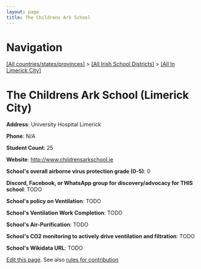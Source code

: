 ```yaml
---
layout: page
title: The Childrens Ark School
---
```

# Navigation

[[All countries/states/provinces]](../../..) > [[All Irish School Districts]](../..) > [[All In Limerick City]](..)

# The Childrens Ark School (Limerick City)

**Address**: University Hospital Limerick

**Phone**: N/A

**Student Count**: 25

**Website**: <http://www.childrensarkschool.ie>

**School's overall airborne virus protection grade (0-5)**: 0

**Discord, Facebook, or WhatsApp group for discovery/advocacy for THIS school**: TODO

**School's policy on Ventilation**: TODO

**School's Ventilation Work Completion**: TODO

**School's Air-Purification**: TODO

**School's CO2 monitoring to actively drive ventilation and filtration**: TODO

**School's Wikidata URL**: TODO


[Edit this page](https://github.com/ventilate-schools/Ireland/edit/main/./Limerick_City/The_Childrens_Ark_School.md). See also [rules for contribution](../../../contribution-rules/)